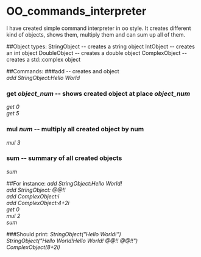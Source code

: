 # OO_commands_interpreter

I have created simple command interpreter in oo style.
It creates different kind of objects, shows them, multiply them and can sum up all of them.

##Object types:
StringObject -- creates a string object
IntObject -- creates an int object
DoubleObject -- creates a double object
ComplexObject -- creates a std::complex object

##Commands:
###add -- creates and object  
_add StringObject:Hello World_

### get _object_num_ -- shows created object at place _object_num_
_get 0_   
_get 5_

### mul _num_  -- multiply all created object by num
_mul 3_

### sum -- summary of all created objects
_sum_

##For instance:
_add StringObject:Hello World!_  
_add StringObject: @@!!_  
_add ComplexObject:i_  
_add ComplexObject:4+2i_  
_get 0_  
_mul 2_  
_sum_  

###Should print:
_StringObject("Hello World!")_  
_StringObject("Hello World!Hello World! @@!! @@!!")_  
_ComplexObject(8+2i)_




